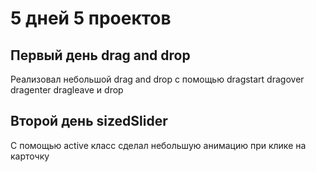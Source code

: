 # 5 дней 5 проектов

## Первый день drag and drop 
Реализовал небольшой drag and drop с помощью dragstart dragover dragenter dragleave и drop

## Второй день sizedSlider
С помощью active класс сделал небольшую анимацию при клике на карточку
